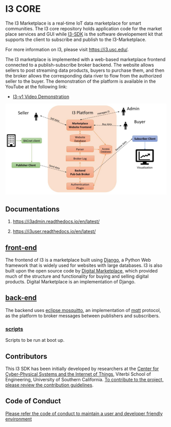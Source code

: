 # I3 CORE

The I3 Marketplace is a real-time IoT data marketplace for smart communities. The I3 core repository holds application code for the market place services and GUI while [I3-SDK](https://github.com/ANRGUSC/I3-SDK) is the software developement kit that supports the client to subscribe and publish to the I3-Marketplace.

For more information on I3, please visit https://i3.usc.edu/. 

The I3 marketplace is implemented with a web-based marketplace frontend connected to a publish-subscribe broker backend. The website allows sellers to post streaming data products, buyers to purchase them, and then the broker allows the corresponding data river to flow from the authorized seller to the buyer. The demonstration of the platform is available in the YouTube at the following link:

* [I3-v1 Video Demonstration](https://youtu.be/qFee7mlhriE)

![I3_Platform](docs/I3_Platform.jpg)


## Documentations

1. https://i3admin.readthedocs.io/en/latest/

2. https://i3user.readthedocs.io/en/latest/


## [front-end](https://github.com/ANRGUSC/I3-Core/tree/master/frontend)

The frontend of I3 is a marketplace built using [Django](https://www.djangoproject.com), a Python Web framework that is widely used for websites with large databases. I3 is also built upon the open source code by [Digital Marketplace](https://github.com/codingforentrepreneurs/digital-marketplace), which provided much of the structure and functionality for buying and selling digital products. Digital Marketplace is an implementation of Django.

## [back-end](https://github.com/ANRGUSC/I3-Core/tree/master/backend)

The backend uses [eclipse mosquitto](https://mosquitto.org), an implementation of [mqtt](http://mqtt.org) protocol, as the platform to broker messages between publishers and subscribers.

### [scripts](https://github.com/ANRGUSC/I3-Core/tree/master/scripts)

Scripts to be run at boot up.

## Contributors 
This I3 SDK has been initially developed by researchers at the [Center for Cyber-Physical Systems and the Internet of Things](http://cci.usc.edu/), Viterbi School of Engineering, University of Southern California. 
[To contribute to the project, please review the contribution guidelines](CONTRIBUTING.md).

## Code of Conduct
[Please refer the code of conduct to maintain a user and developer friendly environment](CODE_OF_CONDUCT.md)
